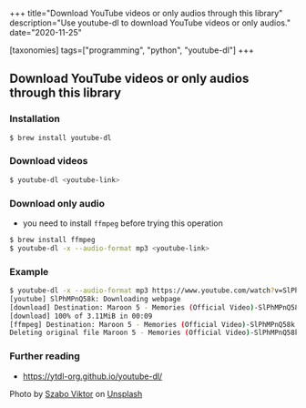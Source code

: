 +++
title="Download YouTube videos or only audios through this library"
description="Use youtube-dl to download YouTube videos or only audios."
date="2020-11-25"

[taxonomies]
tags=["programming", "python", "youtube-dl"]
+++

## Download YouTube videos or only audios through this library

### Installation

```bash
$ brew install youtube-dl
```

### Download videos

```bash
$ youtube-dl <youtube-link>

```

### Download only audio

- you need to install `ffmpeg` before trying this operation

```bash
$ brew install ffmpeg
$ youtube-dl -x --audio-format mp3 <youtube-link>
```

### Example

```bash
$ youtube-dl -x --audio-format mp3 https://www.youtube.com/watch?v=SlPhMPnQ58k
[youtube] SlPhMPnQ58k: Downloading webpage
[download] Destination: Maroon 5 - Memories (Official Video)-SlPhMPnQ58k.webm
[download] 100% of 3.11MiB in 00:09
[ffmpeg] Destination: Maroon 5 - Memories (Official Video)-SlPhMPnQ58k.mp3
Deleting original file Maroon 5 - Memories (Official Video)-SlPhMPnQ58k.webm (pass -k to keep)
```

### Further reading

- https://ytdl-org.github.io/youtube-dl/

<span>Photo by <a href="https://unsplash.com/@vmxhu?utm_source=unsplash&amp;utm_medium=referral&amp;utm_content=creditCopyText">Szabo Viktor</a> on <a href="https://unsplash.com/s/photos/youtube?utm_source=unsplash&amp;utm_medium=referral&amp;utm_content=creditCopyText">Unsplash</a></span>
